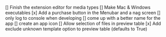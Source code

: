 [] Finish the extension editor for media types
[] Make Mac & Windows executables
[x] Add a purchase button in the Menubar and a nag screen
[] only log to console when developing
[] come up with a better name for the app
[] create an app icon
[] Allow selection of files in preview table
[x] Add exclude unknown template option to preview table (defaults to True)
